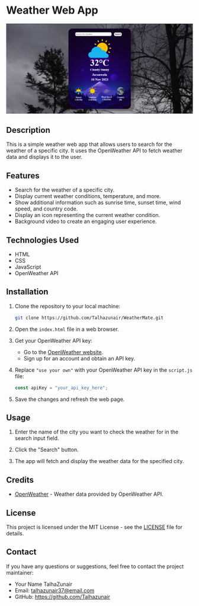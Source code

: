 # Weather Web App

![Weather App Screenshot](/Screenshot.png)

## Description

This is a simple weather web app that allows users to search for the weather of a specific city. It uses the OpenWeather API to fetch weather data and displays it to the user.

## Features

- Search for the weather of a specific city.
- Display current weather conditions, temperature, and more.
- Show additional information such as sunrise time, sunset time, wind speed, and country code.
- Display an icon representing the current weather condition.
- Background video to create an engaging user experience.

## Technologies Used

- HTML
- CSS
- JavaScript
- OpenWeather API

## Installation

1. Clone the repository to your local machine:

   ```bash
   git clone https://github.com/Talhazunair/WeatherMate.git
   ```

2. Open the `index.html` file in a web browser.

3. Get your OpenWeather API key:

   - Go to the [OpenWeather website](https://openweathermap.org/).
   - Sign up for an account and obtain an API key.

4. Replace `"use your own"` with your OpenWeather API key in the `script.js` file:

   ```javascript
   const apiKey = "your_api_key_here";
   ```

5. Save the changes and refresh the web page.

## Usage

1. Enter the name of the city you want to check the weather for in the search input field.

2. Click the "Search" button.

3. The app will fetch and display the weather data for the specified city.

## Credits

- [OpenWeather](https://openweathermap.org/) - Weather data provided by OpenWeather API.

## License

This project is licensed under the MIT License - see the [LICENSE](LICENSE) file for details.

## Contact

If you have any questions or suggestions, feel free to contact the project maintainer:

- Your Name TalhaZunair
- Email: talhazunair37@email.com
- GitHub: https://github.com/Talhazunair
